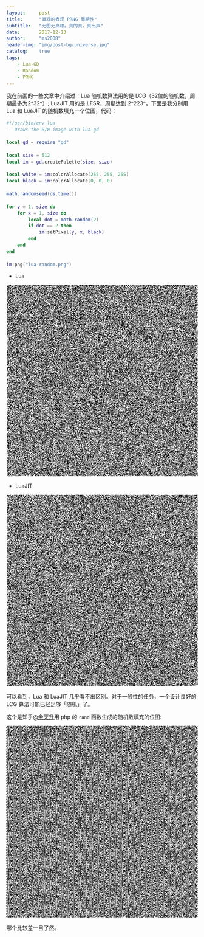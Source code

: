 ```yaml
---
layout:     post
title:      "直观的表现 PRNG 周期性"
subtitle:   "无图无真相。真的真，真出声"
date:       2017-12-13
author:     "ms2008"
header-img: "img/post-bg-universe.jpg"
catalog:    true
tags:
    - Lua-GD
    - Random
    - PRNG
---
```


我在前面的一些文章中介绍过：Lua 随机数算法用的是 LCG（32位的随机数，周期最多为2^32^）; LuaJIT 用的是 LFSR，周期达到 2^223^。下面是我分别用 Lua 和 LuaJIT 的随机数填充一个位图，代码：

```lua
#!/usr/bin/env lua
-- Draws the B/W image with lua-gd

local gd = require "gd"

local size = 512
local im = gd.createPalette(size, size)

local white = im:colorAllocate(255, 255, 255)
local black = im:colorAllocate(0, 0, 0)

math.randomseed(os.time())

for y = 1, size do
    for x = 1, size do
        local dot = math.random(2)
        if dot == 2 then
            im:setPixel(y, x, black)
        end
    end
end

im:png("lua-random.png")
```

- Lua

![](/img/in-post/lua-random.png)

- LuaJIT

![](/img/in-post/luajit-random.png)

可以看到，Lua 和 LuaJIT 几乎看不出区别。对于一般性的任务，一个设计良好的 LCG 算法可能已经足够「随机」了。

这个是知乎[@余天升]()用 php 的 `rand` 函数生成的随机数填充的位图:

![](/img/in-post/php-random.jpg)

哪个比较差一目了然。
